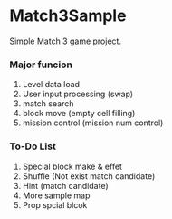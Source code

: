 # Match3Sample

Simple Match 3 game project.

### Major funcion
1. Level data load
2. User input processing (swap)
3. match search
4. block move (empty cell filling)
5. mission control (mission num control)

### To-Do List
1. Special block make & effet
2. Shuffle (Not exist match candidate)
3. Hint (match candidate)
4. More sample map
5. Prop spcial blcok

